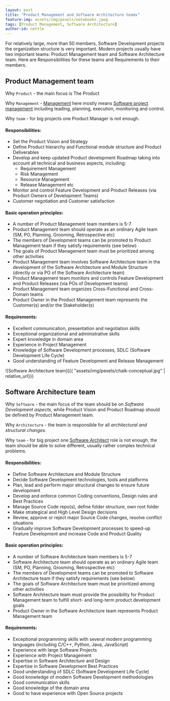 ```yaml
---
layout: post
title: "Product Management and Software Architecture teams"
feature-img: assets/img/pexels/notebooks.jpeg
tags: [Product Management, Software Architecture]
author-id: nettle
---
```


For relatively large, more than 50 members, Software Development projects the organization structure is very important.
Modern projects usually have two important teams: Product Management team and Software Architecture team.
Here are Responsibilities for these teams and Requirements to their members.

## Product Management team

Why `Product` - the main focus is The Product

Why `Management` - [Management](https://en.wikipedia.org/wiki/Management)
here mostly means [Software project management](https://en.wikipedia.org/wiki/Software_project_management)
including leading, planning, execution, monitoring and control.

Why `team` - for big projects one Product Manager is not enough.

#### Responsibilities:

- Set the Product Vision and Strategy
- Define Product hierarchy and Functional module structure and Product Deliverables
- Develop and keep updated Product development Roadmap
taking into account all technical and business aspects, including:
   * Requirement Management
   * Risk Management
   * Resource Management
   * Release Management
  etc
- Monitor and control Feature Development and Product Releases (via Product Owners of Development Teams)
- Customer negotiation and Customer satisfaction

#### Basic operation principles:

- A number of Product Management team members is 5-7
- Product Management team should operate as an ordinary Agile team (SM, PO, Planning, Grooming, Retrospective etc)
- The members of Development teams can be promoted to Product Management team
  if they satisfy requirements (see below)
- The goals of Product Management team must be prioritized among other activities
- Product Management team involves Software Architecture team in the development
  of the Software Architecture and Module Structure (directly or via PO of the Software Architecture team)
- Product Management team monitors and controls Feature Development and Product Releases (via POs of Development teams)
- Product Management team organizes Cross-Functional and Cross-Domain teams
- Product Owner in the Product Management team represents the Customer(s) and/or the Stakeholder(s) 

#### Requirements:

- Excellent communication, presentation and negotiation skills
- Exceptional organizational and administrative skills
- Expert knowledge in domain area
- Experience in Project Management
- Knowledge of Software Development processes, SDLC (Software Development Life Cycle)
- Good understanding of Feature Development and Release Management

![Software Architecture team]({{ "assets/img/pexels/chalk-conceptual.jpg" | relative_url}})

## Software Architecture team

Why `Software` - the main focus of the team should be on _Software Development aspects_,
while Product Vision and Product Roadmap should be defined by Product Management team.

Why `Architecture` - the team is responsible for all _architectural and structural changes_.

Why `team` - for big project one [Software Architect](https://en.wikipedia.org/wiki/Software_architect)
role is not enough, the team should be able to solve different, usually rather complex technical problems.

#### Responsibilities:

- Define Software Architecture and Module Structure
- Decide Software Development technologies, tools and platforms
- Plan, lead and perform major structural changes to ensure future development
- Develop and enforce common Coding conventions, Design rules and Best Practices
- Manage Source Code repo(s), define folder structure, own root folder
- Make strategical and High Level Design decisions
- Review, approve or reject major Source Code changes, resolve conflict situations
- Gradually improve Software Development processes to speed-up Feature Development and increase Code and Product Quality

#### Basic operation principles:

- A number of Software Architecture team members is 5-7
- Software Architecture team should operate as an ordinary Agile team (SM, PO, Planning, Grooming, Retrospective etc)
- The members of Development teams can be promoted to Software Architecture team
  if they satisfy requirements (see below)
- The goals of Software Architecture team must be prioritized among other activities
- Software Architecture team must provide the possibility for Product Management team
  to fulfill short- and long-term product development goals
- Product Owner in the Software Architecture team represents Product Management team

#### Requirements:

- Exceptional programming skills with several modern programming languages (including C/C++, Python, Java, JavaScript)
- Experience with large Software Projects
- Experience with Project Management
- Expertise in Software Architecture and Design
- Expertise in Software Development Best Practices
- Good understanding of SDLC (Software Development Life Cycle)
- Good knowledge of modern Software Development methodologies
- Good communication skills
- Good knowledge of the domain area
- Good to have experience with Open Source projects
